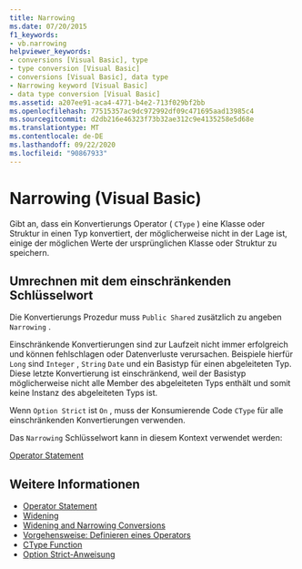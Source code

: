 ```yaml
---
title: Narrowing
ms.date: 07/20/2015
f1_keywords:
- vb.narrowing
helpviewer_keywords:
- conversions [Visual Basic], type
- type conversion [Visual Basic]
- conversions [Visual Basic], data type
- Narrowing keyword [Visual Basic]
- data type conversion [Visual Basic]
ms.assetid: a207ee91-aca4-4771-b4e2-713f029bf2bb
ms.openlocfilehash: 77515357ac9dc972992df09c471695aad13985c4
ms.sourcegitcommit: d2db216e46323f73b32ae312c9e4135258e5d68e
ms.translationtype: MT
ms.contentlocale: de-DE
ms.lasthandoff: 09/22/2020
ms.locfileid: "90867933"
---
```

# <a name="narrowing-visual-basic"></a>Narrowing (Visual Basic)

Gibt an, dass ein Konvertierungs Operator ( `CType` ) eine Klasse oder Struktur in einen Typ konvertiert, der möglicherweise nicht in der Lage ist, einige der möglichen Werte der ursprünglichen Klasse oder Struktur zu speichern.  
  
## <a name="converting-with-the-narrowing-keyword"></a>Umrechnen mit dem einschränkenden Schlüsselwort  

 Die Konvertierungs Prozedur muss `Public Shared` zusätzlich zu angeben `Narrowing` .  
  
 Einschränkende Konvertierungen sind zur Laufzeit nicht immer erfolgreich und können fehlschlagen oder Datenverluste verursachen. Beispiele hierfür `Long` sind `Integer` , `String` `Date` und ein Basistyp für einen abgeleiteten Typ. Diese letzte Konvertierung ist einschränkend, weil der Basistyp möglicherweise nicht alle Member des abgeleiteten Typs enthält und somit keine Instanz des abgeleiteten Typs ist.  
  
 Wenn `Option Strict` ist `On` , muss der Konsumierende Code `CType` für alle einschränkenden Konvertierungen verwenden.  
  
 Das `Narrowing` Schlüsselwort kann in diesem Kontext verwendet werden:  
  
 [Operator Statement](../statements/operator-statement.md)  
  
## <a name="see-also"></a>Weitere Informationen

- [Operator Statement](../statements/operator-statement.md)
- [Widening](widening.md)
- [Widening and Narrowing Conversions](../../programming-guide/language-features/data-types/widening-and-narrowing-conversions.md)
- [Vorgehensweise: Definieren eines Operators](../../programming-guide/language-features/procedures/how-to-define-an-operator.md)
- [CType Function](../functions/ctype-function.md)
- [Option Strict-Anweisung](../statements/option-strict-statement.md)
